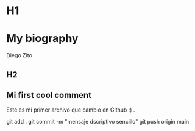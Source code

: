 # H1

# My biography

Diego Zito

## H2

## Mi first cool comment

Este es mi primer archivo que cambio en Github :) .

git add .
git commit -m "mensaje dscriptivo sencillo"
git push origin main

